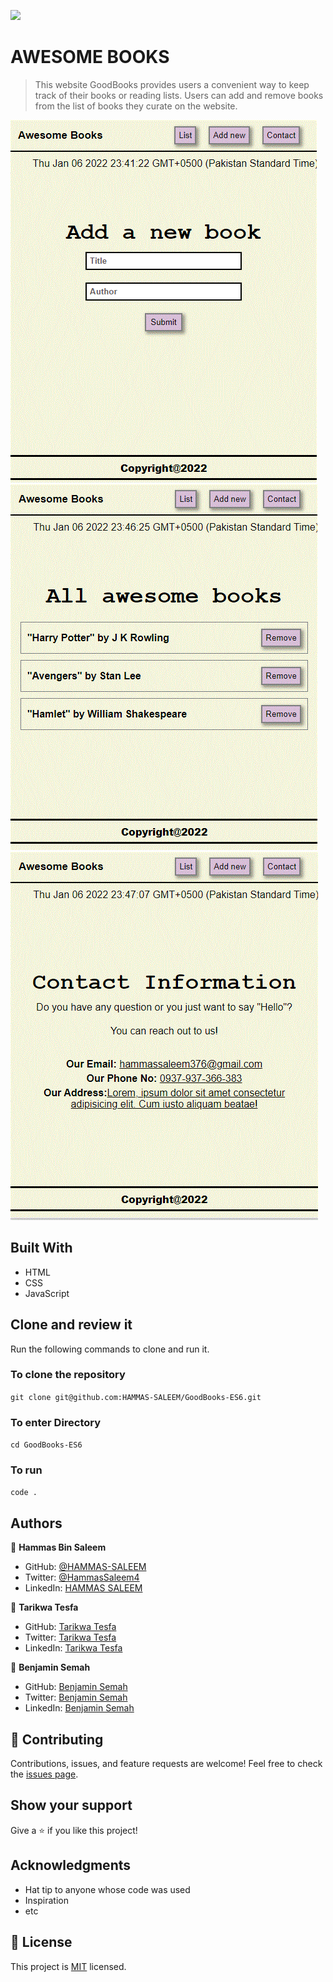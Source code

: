 ![](https://img.shields.io/badge/Microverse-blueviolet)

# AWESOME BOOKS
> This website GoodBooks provides users a convenient way to keep track of their books or reading lists. Users can add and remove books from the list of books they curate on the website.

![App Screenshot](./images/add_page.GIF)
![App Screenshot](./images/books_list.GIF)
![App Screenshot](./images/contact_page.GIF)

## Built With

- HTML
- CSS
- JavaScript


## Clone and review it

Run the following commands to clone and run it.

### To clone the repository

  `git clone git@github.com:HAMMAS-SALEEM/GoodBooks-ES6.git`

### To enter Directory

`cd GoodBooks-ES6`

### To run 

`code .`

## Authors

👤 **Hammas Bin Saleem**

- GitHub: [@HAMMAS-SALEEM](https://github.com/HAMMAS-SALEEM)
- Twitter: [@HammasSaleem4](https://twitter.com/HammasSaleem4)
- LinkedIn: [HAMMAS SALEEM](https://www.linkedin.com/in/hammas-saleem-407)

👤 **Tarikwa Tesfa**

- GitHub: [Tarikwa Tesfa](https://github.com/tariktesfa)
- Twitter: [Tarikwa Tesfa](https://twitter.com/tarik_tesfa)
- LinkedIn: [Tarikwa Tesfa](https://www.linkedin.com/in/tarikwa-tesfa-232a64167/)

👤 **Benjamin Semah**

- GitHub: [Benjamin Semah](https://github.com/BenjaminSemah)
- Twitter: [Benjamin Semah](https://twitter.com/BenjaminSemah)
- LinkedIn: [Benjamin Semah](https://www.linkedin.com/in/benjaminsemah/)

## 🤝 Contributing
Contributions, issues, and feature requests are welcome!
Feel free to check the [issues page](../../issues/).

## Show your support
Give a ⭐️ if you like this project!

## Acknowledgments
- Hat tip to anyone whose code was used
- Inspiration
- etc

## 📝 License
This project is [MIT](./MIT.md) licensed.